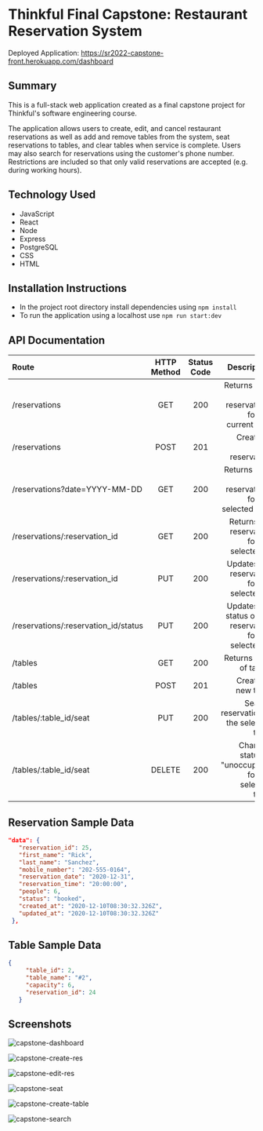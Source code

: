 # Thinkful Final Capstone: Restaurant Reservation System

Deployed Application: https://sr2022-capstone-front.herokuapp.com/dashboard

## Summary
This is a full-stack web application created as a final capstone project for Thinkful's software engineering course.

The application allows users to create, edit, and cancel restaurant reservations as well as add and remove tables from the system, seat reservations to tables, and clear tables when service is complete. Users may also search for reservations using the customer's phone number. Restrictions are included so that only valid reservations are accepted (e.g. during working hours).

## Technology Used

* JavaScript
* React
* Node
* Express
* PostgreSQL
* CSS
* HTML

## Installation Instructions

* In the project root directory install dependencies using `npm install`
* To run the application using a localhost use `npm run start:dev`

## API Documentation

| Route       | HTTP Method      | Status Code | Description   |
| :---        |    :----:   |     :----:   |        ---:  |
| /reservations      | GET   | 200  | Returns a list of reservations for the current date |
| /reservations      | POST  | 201    | Creates a new reservation |
| /reservations?date=YYYY-MM-DD      | GET |  200    | Returns a list of reservations for the selected date |
| /reservations/:reservation_id      | GET  | 200     | Returns the reservation for the selected ID |
| /reservations/:reservation_id      | PUT  | 200     | Updates the reservation for the selected ID |
| /reservations/:reservation_id/status      | PUT  | 200     | Updates the status of the reservation for the selected ID |
| /tables   | GET  | 200      | Returns a list of tables     |
| /tables   | POST  | 201      | Creates a new table     |
| /tables/:table_id/seat   | PUT | 200      | Seats a reservation at the selected table     |
| /tables/:table_id/seat   | DELETE  | 200      | Changes status to "unoccupied" for the selected table     |

 ## Reservation Sample Data
 ```json
"data": {
    "reservation_id": 25,
    "first_name": "Rick",
    "last_name": "Sanchez",
    "mobile_number": "202-555-0164",
    "reservation_date": "2020-12-31",
    "reservation_time": "20:00:00",
    "people": 6,
    "status": "booked",
    "created_at": "2020-12-10T08:30:32.326Z",
    "updated_at": "2020-12-10T08:30:32.326Z"
  },
```

## Table Sample Data
 ```json
{
      "table_id": 2,
      "table_name": "#2",
      "capacity": 6,
      "reservation_id": 24
    }
```

## Screenshots

![capstone-dashboard](https://user-images.githubusercontent.com/83251605/148873922-a13dfc85-c5b7-4e6e-befa-6a7aa523bca6.png)

![capstone-create-res](https://user-images.githubusercontent.com/83251605/148874843-73345299-8f79-4e07-9aff-305d25139e07.png)

![capstone-edit-res](https://user-images.githubusercontent.com/83251605/148874863-14a0bad2-b6fd-40b6-8519-a162f11ff177.png)

![capstone-seat](https://user-images.githubusercontent.com/83251605/148875189-d4ed7c20-df1a-4b97-a43e-6af86f3a94c4.png)

![capstone-create-table](https://user-images.githubusercontent.com/83251605/148874878-a30e59bb-17fb-4b7f-aad5-919828fba84b.png)

![capstone-search](https://user-images.githubusercontent.com/83251605/148874880-2e8903d0-6a00-4047-83d5-b24d8ebada42.png)